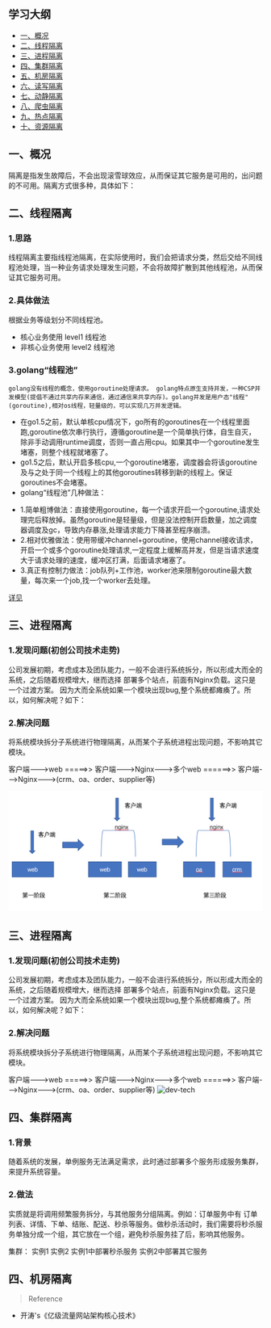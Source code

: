 ## 学习大纲
* [一、概况](#1)
* [二、线程隔离](#2)
* [三、进程隔离](#3)
* [四、集群隔离](#4)
* [五、机房隔离](#5)
* [六、读写隔离](#6)
* [七、动静隔离](#7)
* [八、爬虫隔离](#8)
* [九、热点隔离](#9)
* [十、资源隔离](#10)

## <span id="1">一、概况</span>
隔离是指发生故障后，不会出现滚雪球效应，从而保证其它服务是可用的，出问题的不可用。隔离方式很多种，具体如下：

## <span id="2">二、线程隔离</span>
### 1.思路
线程隔离主要指线程池隔离，在实际使用时，我们会把请求分类，然后交给不同线程池处理，当一种业务请求处理发生问题，不会将故障扩散到其他线程池，从而保证其它服务可用。
### 2.具体做法
根据业务等级划分不同线程池。
* 核心业务使用 level1 线程池
* 非核心业务使用 level2 线程池
### 3.golang“线程池”
`
golang没有线程的概念，使用goroutine处理请求。
golang特点原生支持并发，一种CSP并发模型(提倡不通过共享内存来通信，通过通信来共享内存)。golang并发是用户态"线程"(goroutine),相对os线程，轻量级的，可以实现几万并发逻辑。
`

 
  * 在go1.5之前，默认单核cpu情况下，go所有的goroutines在一个线程里面跑,goroutine依次串行执行，遵循goroutine是一个简单执行体，自生自灭，除非手动调用runtime调度，否则一直占用cpu。如果其中一个goroutine发生堵塞，则整个线程就堵塞了。
  * go1.5之后，默认开启多核cpu,一个goroutine堵塞，调度器会将该goroutine及与之处于同一个线程上的其他goroutines转移到新的线程上。保证goroutines不会堵塞。
  * golang“线程池”几种做法：
   - 1.简单粗博做法：直接使用goroutine，每一个请求开启一个goroutine,请求处理完后释放掉。虽然goroutine是轻量级，但是没法控制开启数量，加之调度器调度及gc，导致内存暴涨,处理请求能力下降甚至程序崩溃。
   - 2.相对优雅做法：使用带缓冲channel+goroutine，使用channel接收请求，开启一个或多个goroutine处理请求,一定程度上缓解高并发，但是当请求速度大于请求处理的速度，缓冲区打满，后面请求堵塞了。
   - 3.真正有控制力做法：job队列+工作池，worker池来限制goroutine最大数量，每次来一个job,找一个worker去处理。

[详见](http://39.106.173.209:88/goroutine-asyn/)

## <span id="3">三、进程隔离</span>
 ### 1.发现问题(初创公司技术走势)
公司发展初期，考虑成本及团队能力，一般不会进行系统拆分，所以形成大而全的系统，之后随着规模增大，继而选择 部署多个站点，前面有Nginx负载。这只是一个过渡方案。
因为大而全系统如果一个模块出现bug,整个系统都瘫痪了。所以，如何解决呢？如下：
### 2.解决问题
 将系统模块拆分子系统进行物理隔离，从而某个子系统进程出现问题，不影响其它模块。
 
 客户端--->web =====>> 客户端--->Nginx--->多个web ======>> 客户端--->Nginx--->(crm、oa、order、supplier等)
 
 ![dev-tech](https://github.com/kgtom/back-end/blob/master/pic/dev-tech.png)
 

 ## <span id="3">三、进程隔离</span>
 ### 1.发现问题(初创公司技术走势)
公司发展初期，考虑成本及团队能力，一般不会进行系统拆分，所以形成大而全的系统，之后随着规模增大，继而选择 部署多个站点，前面有Nginx负载。这只是一个过渡方案。
因为大而全系统如果一个模块出现bug,整个系统都瘫痪了。所以，如何解决呢？如下：
### 2.解决问题
 将系统模块拆分子系统进行物理隔离，从而某个子系统进程出现问题，不影响其它模块。
 
 客户端--->web =====>> 客户端--->Nginx--->多个web ======>> 客户端--->Nginx--->(crm、oa、order、supplier等)
 ![dev-tech](/content/images/2018/09/dev-tech.png)
 ## <span id="4">四、集群隔离</span>
 ### 1.背景
 随着系统的发展，单例服务无法满足需求，此时通过部署多个服务形成服务集群，来提升系统容量。
 ### 2.做法
 实质就是将调用频繁服务拆分，与其他服务分组隔离。例如：订单服务中有 订单列表、详情、下单、结账、配送、秒杀等服务。做秒杀活动时，我们需要将秒杀服务单独分成一个组，其它放在一个组，避免秒杀服务挂了后，影响其他服务。
 
 集群： 实例1 实例2
 实例1中部署秒杀服务
 实例2中部署其它服务
 
 ## <span id="5">四、机房隔离</span>
 

>Reference

* 开涛's《亿级流量网站架构核心技术》

